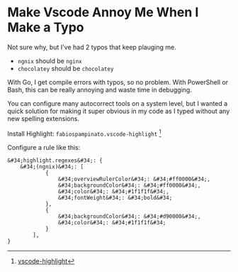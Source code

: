 # Make Vscode Annoy Me When I Make a Typo


Not sure why, but I&#39;ve had 2 typos that keep plauging me.

- `ngnix` should be `nginx`
- `chocolatey` should be `chocolatey`

With Go, I get compile errors with typos, so no problem.
With PowerShell or Bash, this can be really annoying and waste time in debugging.

You can configure many autocorrect tools on a system level, but I wanted a quick solution for making it super obvious in my code as I typed without any new spelling extensions.

Install Highlight: `fabiospampinato.vscode-highlight` [^highlight]

Configure a rule like this:

```jsonc
&#34;highlight.regexes&#34;: {
    &#34;(ngnix)&#34;: [
            {
                &#34;overviewRulerColor&#34;: &#34;#ff0000&#34;,
                &#34;backgroundColor&#34;: &#34;#ff0000&#34;,
                &#34;color&#34;: &#34;#1f1f1f&#34;,
                &#34;fontWeight&#34;: &#34;bold&#34;
            },
            {
                &#34;backgroundColor&#34;: &#34;#d90000&#34;,
                &#34;color&#34;: &#34;#1f1f1f&#34;
            }
        ],
}
```

[^highlight]: [vscode-highlight](https://github.com/fabiospampinato/vscode-highlight)


